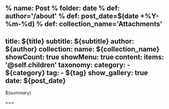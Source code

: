 % name: Post
% folder: date
% def: author='/about'
% def: post_date=$(date +%Y-%m-%d)
% def: collection_name='Attachments'
---
title: ${title}
subtitle: ${subtitle}
author: ${author}
collection:
    name: ${collection_name}
    showCount: true
    showMenu: true
content:
    items: '@self.children'
taxonomy:
    category: 
        - ${category}
    tag: 
        - ${tag}
show_gallery: true
date: ${post_date}
---

${summary}

===

